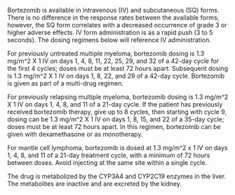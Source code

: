 Bortezomib is available in intravenous (IV) and subcutaneous (SQ) forms. There is no difference in the response rates between the available forms; however, the SQ form correlates with a decreased occurrence of grade 3 or higher adverse effects. IV form administration is as a rapid push (3 to 5 seconds). The dosing regimens below will reference IV administration.

For previously untreated multiple myeloma, bortezomib dosing is 1.3 mg/m^2 X 1 IV on days 1, 4, 8, 11, 22, 25, 29, and 32 of a 42-day cycle for the first 4 cycles; doses must be at least 72 hours apart. Subsequent dosing is 1.3 mg/m^2 X 1 IV on days 1, 8, 22, and 29 of a 42-day cycle. Bortezomib is given as part of a multi-drug regimen.

For previously relapsing multiple myeloma, bortezomib dosing is 1.3 mg/m^2 X 1 IV on days 1, 4, 8, and 11 of a 21-day cycle. If the patient has previously received bortezomib therapy, give up to 8 cycles, then starting with cycle 9, dosing can be 1.3 mg/m^2 X 1 IV on days 1, 8, 15, and 22 of a 35-day cycle; doses must be at least 72 hours apart. In this regimen, bortezomib can be given with dexamethasone or as monotherapy.

For mantle cell lymphoma, bortezomib is dosed at 1.3 mg/m^2 x 1 IV on days 1, 4, 8, and 11 of a 21-day treatment cycle, with a minimum of 72 hours between doses. Avoid injecting at the same site within a single cycle.

The drug is metabolized by the CYP3A4 and CYP2C19 enzymes in the liver. The metabolites are inactive and are excreted by the kidney.
